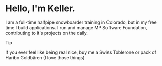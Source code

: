 # Hello, I'm Keller.
I am a full-time halfpipe snowboarder training in Colorado, but in my free time I build applications. I run and manage MP Software Foundation, contributing to it's projects on the daily.

> [!TIP]
> If you ever feel like being real nice, buy me a Swiss Toblerone or pack of Haribo Goldbären (I love those things)
